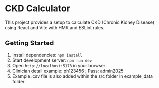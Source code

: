 # CKD Calculator

This project provides a setup to calculate CKD (Chronic Kidney Disease) using React and Vite with HMR and ESLint rules.

## Getting Started

1. Install dependencies: `npm install`
2. Start development server: `npm run dev`
3. Open `http://localhost:5173` in your browser
4. Clinician detail example: ph123456 ; Pass:  admin2025
5. Example .csv file is also added within the src folder in example_data folder
